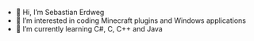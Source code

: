 - 👋 Hi, I’m Sebastian Erdweg
- 👀 I’m interested in coding Minecraft plugins and Windows applications
- 🌱 I’m currently learning C#, C, C++ and Java
<!---- 💞️ I’m looking to collaborate on ...
- 📫 How to reach me ...--->

<!---
xXCleanXx/xXCleanXx is a ✨ special ✨ repository because its `README.md` (this file) appears on your GitHub profile.
You can click the Preview link to take a look at your changes.
--->
